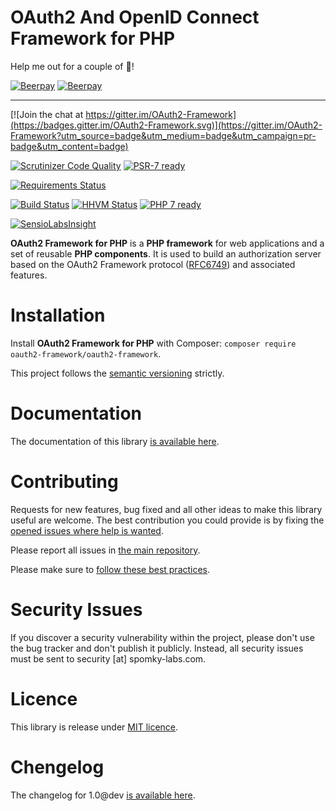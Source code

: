 OAuth2 And OpenID Connect Framework for PHP
===========================================

Help me out for a couple of :beers:!

[![Beerpay](https://beerpay.io/OAuth2-Framework/OAuth2-Framework.github.io/badge.svg)](https://beerpay.io/OAuth2-Framework/OAuth2-Framework.github.io)
[![Beerpay](https://beerpay.io/OAuth2-Framework/OAuth2-Framework.github.io/make-wish.svg)](https://beerpay.io/OAuth2-Framework/OAuth2-Framework.github.io)

----

[![Join the chat at https://gitter.im/OAuth2-Framework](https://badges.gitter.im/OAuth2-Framework.svg)](https://gitter.im/OAuth2-Framework?utm_source=badge&utm_medium=badge&utm_campaign=pr-badge&utm_content=badge)

[![Scrutinizer Code Quality](https://scrutinizer-ci.com/g/OAuth2-Framework/oauth2-framework/badges/quality-score.png?b=master)](https://scrutinizer-ci.com/g/OAuth2-Framework/oauth2-framework/?branch=master)
[![PSR-7 ready](https://img.shields.io/badge/PSR--7-ready-brightgreen.svg)](http://www.php-fig.org/psr/psr-7/)


[![Requirements Status](https://requires.io/github/OAuth2-Framework/oauth2-framework/requirements.svg?branch=master)](https://requires.io/github/OAuth2-Framework/oauth2-framework/requirements/?branch=master)

[![Build Status](https://travis-ci.org/OAuth2-Framework/oauth2-framework.svg?branch=master)](https://travis-ci.org/OAuth2-Framework/oauth2-framework)
[![HHVM Status](http://hhvm.h4cc.de/badge/oauth2-framework/oauth2-framework.svg)](http://hhvm.h4cc.de/package/oauth2-framework/oauth2-framework)
[![PHP 7 ready](http://php7ready.timesplinter.ch/OAuth2-Framework/oauth2-framework/master/badge.svg)](https://travis-ci.org/OAuth2-Framework/oauth2-framework)

[![SensioLabsInsight](https://insight.sensiolabs.com/projects/d4172a6f-b7ac-4123-87d3-86baf36cf9a9/big.png)](https://insight.sensiolabs.com/projects/d4172a6f-b7ac-4123-87d3-86baf36cf9a9)


**OAuth2 Framework for PHP** is a **PHP framework** for web applications and a set of reusable
**PHP components**. It is used to build an authorization server based on the
OAuth2 Framework protocol ([RFC6749](https://tools.ietf.org/html/rfc6749)) and associated features.

# Installation

Install **OAuth2 Framework for PHP** with Composer: `composer require oauth2-framework/oauth2-framework`.

This project follows the [semantic versioning](http://semver.org/) strictly.

# Documentation

The documentation of this library [is available here](https://oauth2-framework.spomky-labs.com).

# Contributing

Requests for new features, bug fixed and all other ideas to make this library useful are welcome.
The best contribution you could provide is by fixing the [opened issues where help is wanted](https://github.com/OAuth2-Framework/oauth2-framework/issues?q=is%3Aissue+is%3Aopen+label%3A%22help+wanted%22).

Please report all issues in [the main repository](https://github.com/OAuth2-Framework/oauth2-framework/issues).

Please make sure to [follow these best practices](.github/CONTRIBUTING.md).

# Security Issues

If you discover a security vulnerability within the project, please don't use the bug tracker and don't publish it publicly.
Instead, all security issues must be sent to security [at] spomky-labs.com. 

# Licence

This library is release under [MIT licence](LICENSE).

# Chengelog

The changelog for 1.0@dev [is available here](CHANGELOG-1.0dev.md).
